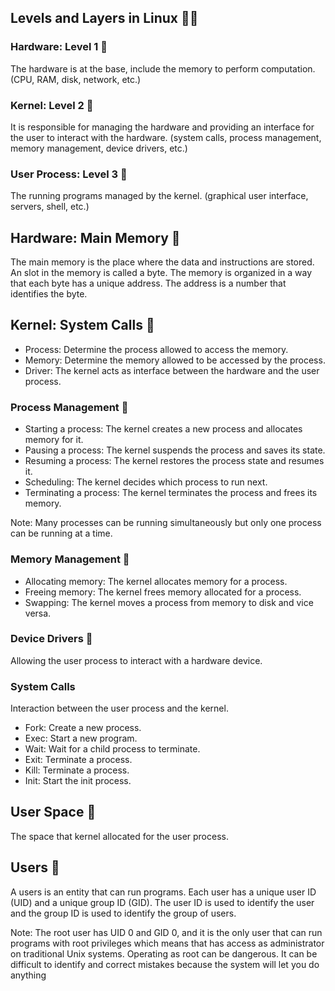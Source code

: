 ## Levels and Layers in Linux 🏴‍☠️

### Hardware: Level 1 🚀

The hardware is at the base, include the memory to perform computation. (CPU, RAM, disk, network, etc.)

### Kernel: Level 2 🚀

It is responsible for managing the hardware and providing an interface for the user to interact with the hardware. (system calls, process management, memory management, device drivers, etc.)

### User Process: Level 3 🚀

The running programs managed by the kernel. (graphical user interface, servers, shell, etc.)

## Hardware: Main Memory 🚀

The main memory is the place where the data and instructions are stored. An slot in the memory is called a byte. The memory is organized in a way that each byte has a unique address. The address is a number that identifies the byte.

## Kernel: System Calls 🚀

- Process: Determine the process allowed to access the memory.
- Memory: Determine the memory allowed to be accessed by the process.
- Driver: The kernel acts as interface between the hardware and the user process.

### Process Management 🚀

- Starting a process: The kernel creates a new process and allocates memory for it.
- Pausing a process: The kernel suspends the process and saves its state.
- Resuming a process: The kernel restores the process state and resumes it.
- Scheduling: The kernel decides which process to run next.
- Terminating a process: The kernel terminates the process and frees its memory.

Note: Many processes can be running simultaneously but only one process can be running at a time.

### Memory Management 🚀

- Allocating memory: The kernel allocates memory for a process.
- Freeing memory: The kernel frees memory allocated for a process.
- Swapping: The kernel moves a process from memory to disk and vice versa.

### Device Drivers 🚀

Allowing the user process to interact with a hardware device.

### System Calls

Interaction between the user process and the kernel.

- Fork: Create a new process.
- Exec: Start a new program.
- Wait: Wait for a child process to terminate.
- Exit: Terminate a process.
- Kill: Terminate a process.
- Init: Start the init process.

## User Space 🚀

The space that kernel allocated for the user process.

## Users 🚀

A users is an entity that can run programs. Each user has a unique user ID (UID) and a unique group ID (GID). The user ID is used to identify the user and the group ID is used to identify the group of users.

Note: The root user has UID 0 and GID 0, and it is the only user that can run programs with root privileges which means that has access as administrator on traditional Unix systems. Operating as root can be dangerous. It can be difficult to identify and correct mistakes because the system will let you do anything
